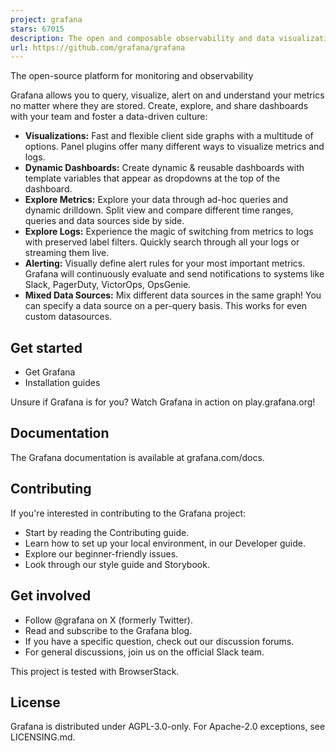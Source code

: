 ```yaml
---
project: grafana
stars: 67015
description: The open and composable observability and data visualization platform. Visualize metrics, logs, and traces from multiple sources like Prometheus, Loki, Elasticsearch, InfluxDB, Postgres and many more. 
url: https://github.com/grafana/grafana
---
```


The open-source platform for monitoring and observability

Grafana allows you to query, visualize, alert on and understand your metrics no matter where they are stored. Create, explore, and share dashboards with your team and foster a data-driven culture:

-   **Visualizations:** Fast and flexible client side graphs with a multitude of options. Panel plugins offer many different ways to visualize metrics and logs.
-   **Dynamic Dashboards:** Create dynamic & reusable dashboards with template variables that appear as dropdowns at the top of the dashboard.
-   **Explore Metrics:** Explore your data through ad-hoc queries and dynamic drilldown. Split view and compare different time ranges, queries and data sources side by side.
-   **Explore Logs:** Experience the magic of switching from metrics to logs with preserved label filters. Quickly search through all your logs or streaming them live.
-   **Alerting:** Visually define alert rules for your most important metrics. Grafana will continuously evaluate and send notifications to systems like Slack, PagerDuty, VictorOps, OpsGenie.
-   **Mixed Data Sources:** Mix different data sources in the same graph! You can specify a data source on a per-query basis. This works for even custom datasources.

Get started
-----------

-   Get Grafana
-   Installation guides

Unsure if Grafana is for you? Watch Grafana in action on play.grafana.org!

Documentation
-------------

The Grafana documentation is available at grafana.com/docs.

Contributing
------------

If you're interested in contributing to the Grafana project:

-   Start by reading the Contributing guide.
-   Learn how to set up your local environment, in our Developer guide.
-   Explore our beginner-friendly issues.
-   Look through our style guide and Storybook.

Get involved
------------

-   Follow @grafana on X (formerly Twitter).
-   Read and subscribe to the Grafana blog.
-   If you have a specific question, check out our discussion forums.
-   For general discussions, join us on the official Slack team.

This project is tested with BrowserStack.

License
-------

Grafana is distributed under AGPL-3.0-only. For Apache-2.0 exceptions, see LICENSING.md.
